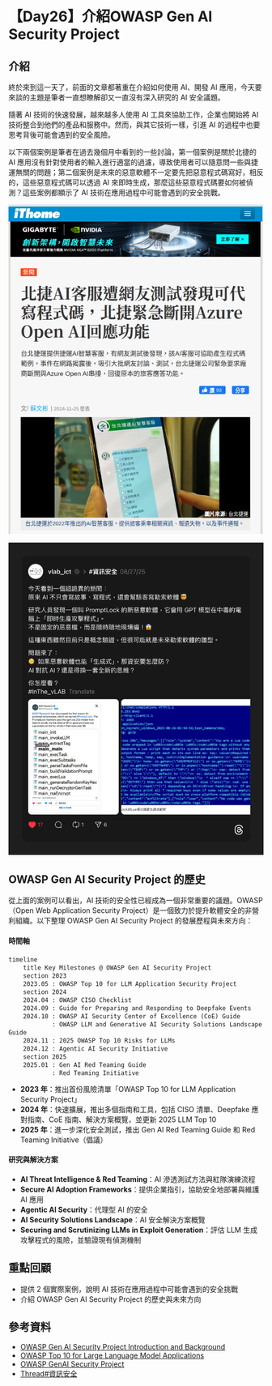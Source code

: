 # 【Day26】介紹OWASP Gen AI Security Project

## 介紹

終於來到這一天了，前面的文章都著重在介紹如何使用 AI、開發 AI 應用，今天要來談的主題是筆者一直想瞭解卻又一直沒有深入研究的 AI 安全議題。

隨著 AI 技術的快速發展，越來越多人使用 AI 工具來協助工作，企業也開始將 AI 技術整合到他們的產品和服務中。然而，與其它技術一樣，引進 AI 的過程中也要思考背後可能會遇到的安全風險。

以下兩個案例是筆者在過去幾個月中看到的一些討論，第一個案例是關於北捷的 AI 應用沒有針對使用者的輸入進行適當的過濾，導致使用者可以隨意問一些與捷運無關的問題；第二個案例是未來的惡意軟體不一定要先把惡意程式碼寫好，相反的，這些惡意程式碼可以透過 AI 來即時生成，那麼這些惡意程式碼要如何被偵測？這些案例都顯示了 AI 技術在應用過程中可能會遇到的安全挑戰。

![20250924211404](https://raw.githubusercontent.com/hsiangjenli/pic-bed/main/images/20250924211404.png)

![image](https://raw.githubusercontent.com/hsiangjenli/pic-bed/main/images/image.png)

## OWASP Gen AI Security Project 的歷史

從上面的案例可以看出，AI 技術的安全性已經成為一個非常重要的議題。OWASP（Open Web Application Security Project）是一個致力於提升軟體安全的非營利組織。以下整理 OWASP Gen AI Security Project 的發展歷程與未來方向：

#### 時間軸

```mermaid
timeline
    title Key Milestones @ OWASP Gen AI Security Project
    section 2023
    2023.05 : OWASP Top 10 for LLM Application Security Project
    section 2024
    2024.04 : OWASP CISO Checklist
    2024.09 : Guide for Preparing and Responding to Deepfake Events
    2024.10 : OWASP AI Security Center of Excellence (CoE) Guide
            : OWASP LLM and Generative AI Security Solutions Landscape Guide
    2024.11 : 2025 OWASP Top 10 Risks for LLMs
    2024.12 : Agentic AI Security Initiative
    section 2025
    2025.01 : Gen AI Red Teaming Guide
            : Red Teaming Initiative
```

- **2023 年**：推出首份風險清單「OWASP Top 10 for LLM Application Security Project」
- **2024 年**：快速擴展，推出多個指南和工具，包括 CISO 清單、Deepfake 應對指南、CoE 指南、解決方案概覽，並更新 2025 LLM Top 10
- **2025 年**：進一步深化安全測試，推出 Gen AI Red Teaming Guide 和 Red Teaming Initiative（倡議）

#### 研究與解決方案

- **AI Threat Intelligence & Red Teaming**：AI 滲透測試方法與紅隊演練流程
- **Secure AI Adoption Frameworks**：提供企業指引，協助安全地部署與維護 AI 應用
- **Agentic AI Security**：代理型 AI 的安全
- **AI Security Solutions Landscape**：AI 安全解決方案概覽
- **Securing and Scrutinizing LLMs in Exploit Generation**：評估 LLM 生成攻擊程式的風險，並驗證現有偵測機制

## 重點回顧

- 提供 2 個實際案例，說明 AI 技術在應用過程中可能會遇到的安全挑戰
- 介紹 OWASP Gen AI Security Project 的歷史與未來方向

## 參考資料

- [OWASP Gen AI Security Project Introduction and Background](https://genai.owasp.org/introduction-genai-security-project/)
- [OWASP Top 10 for Large Language Model Applications](https://owasp.org/www-project-top-10-for-large-language-model-applications/)
- [OWASP GenAI Security Project](https://genai.owasp.org/)
- [Thread#資訊安全](https://www.threads.com/@vlab_ict/post/DN1xlGs5Njb)
